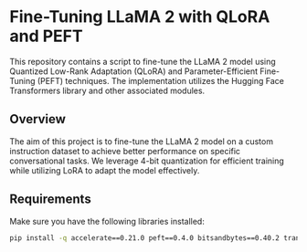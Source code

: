 # Fine-Tuning LLaMA 2 with QLoRA and PEFT  

This repository contains a script to fine-tune the LLaMA 2 model using Quantized Low-Rank Adaptation (QLoRA) and Parameter-Efficient Fine-Tuning (PEFT) techniques. The implementation utilizes the Hugging Face Transformers library and other associated modules.  

## Overview  

The aim of this project is to fine-tune the LLaMA 2 model on a custom instruction dataset to achieve better performance on specific conversational tasks. We leverage 4-bit quantization for efficient training while utilizing LoRA to adapt the model effectively.  

## Requirements  

Make sure you have the following libraries installed:  

```bash  
pip install -q accelerate==0.21.0 peft==0.4.0 bitsandbytes==0.40.2 transformers==4.31.0 trl==0.4.7
